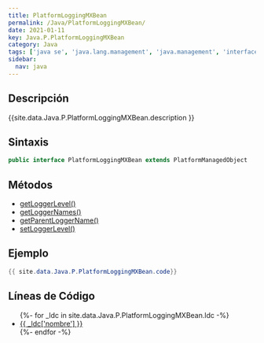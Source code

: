 ```yaml
---
title: PlatformLoggingMXBean
permalink: /Java/PlatformLoggingMXBean/
date: 2021-01-11
key: Java.P.PlatformLoggingMXBean
category: Java
tags: ['java se', 'java.lang.management', 'java.management', 'interface java', 'Java 1.7']
sidebar: 
  nav: java
---
```


## Descripción
{{site.data.Java.P.PlatformLoggingMXBean.description }}

## Sintaxis
~~~java
public interface PlatformLoggingMXBean extends PlatformManagedObject
~~~

## Métodos
* [getLoggerLevel()](/Java/PlatformLoggingMXBean/getLoggerLevel)
* [getLoggerNames()](/Java/PlatformLoggingMXBean/getLoggerNames)
* [getParentLoggerName()](/Java/PlatformLoggingMXBean/getParentLoggerName)
* [setLoggerLevel()](/Java/PlatformLoggingMXBean/setLoggerLevel)

## Ejemplo
~~~java
{{ site.data.Java.P.PlatformLoggingMXBean.code}}
~~~

## Líneas de Código
<ul>
{%- for _ldc in site.data.Java.P.PlatformLoggingMXBean.ldc -%}
   <li>
       <a href="{{_ldc['url'] }}">{{ _ldc['nombre'] }}</a>
   </li>
{%- endfor -%}
</ul>
